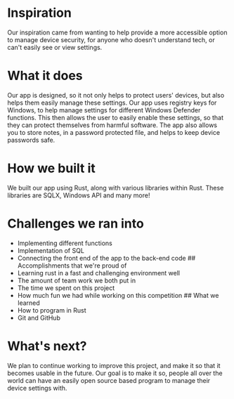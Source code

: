 # Inspiration

Our inspiration came from wanting to help provide a more accessible option to manage device security, for anyone who doesn't understand tech, or can't easily see or view settings.

# What it does

Our app is designed, so it not only helps to protect users' devices, but also helps them easily manage these settings. Our app uses registry keys for Windows, to help manage settings for different Windows Defender functions. This then allows the user to easily enable these settings, so that they can protect themselves from harmful software. The app also allows you to store notes, in a password protected file, and helps to keep device passwords safe.

# How we built it

We built our app using Rust, along with various libraries within Rust. These libraries are SQLX, Windows API and many more!

# Challenges we ran into

* Implementing different functions
* Implementation of SQL
* Connecting the front end of the app to the back-end code ## Accomplishments that we're proud of
* Learning rust in a fast and challenging environment well
* The amount of team work we both put in
* The time we spent on this project
* How much fun we had while working on this competition ## What we learned
* How to program in Rust
* Git and GitHub

# What's next?

We plan to continue working to improve this project, and make it so that it becomes usable in the future. Our goal is to make it so, people all over the world can have an easily open source based program to manage their device settings with.
